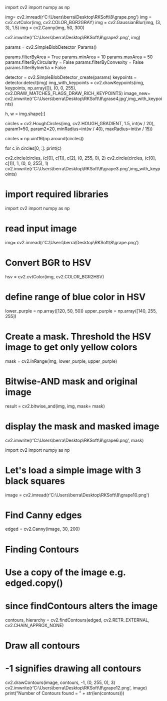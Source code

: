 import cv2
import numpy as np

img= cv2.imread(r'C:\Users\berra\Desktop\RKSoft\8\grape.png')
img = cv2.cvtColor(img, cv2.COLOR_BGR2GRAY)
img = cv2.GaussianBlur(img, (3, 3), 1.5)
img = cv2.Canny(img, 50, 300)

cv2.imwrite(r'C:\Users\berra\Desktop\RKSoft\8\grape2.png', img)



params = cv2.SimpleBlobDetector_Params()

params.filterByArea = True
params.minArea = 10
params.maxArea = 50
params.filterByCircularity = False
params.filterByConvexity = False
params.filterByInertia = False

detector = cv2.SimpleBlobDetector_create(params)
keypoints = detector.detect(img)
img_with_keypoints = cv2.drawKeypoints(img, keypoints, np.array([]), (0, 0, 255), cv2.DRAW_MATCHES_FLAGS_DRAW_RICH_KEYPOINTS)
image_new= cv2.imwrite(r'C:\Users\berra\Desktop\RKSoft\8\grase4.jpg',img_with_keypoints)


h, w = img.shape[:]

circles = cv2.HoughCircles(img, cv2.HOUGH_GRADIENT, 1.5, int(w / 20), param1=50, param2=20, minRadius=int(w / 40),
maxRadius=int(w / 15))

circles = np.uint16(np.around(circles))

for c in circles[0, :]:
    print(c)

cv2.circle(circles, (c[0], c[1]), c[2], (0, 255, 0), 2)
cv2.circle(circles, (c[0], c[1]), 1, (0, 0, 255), 1)
cv2.imwrite(r'C:\Users\berra\Desktop\RKSoft\8\grape3.png',img_with_keypoints)


# import required libraries
import cv2
import numpy as np

# read input image
img= cv2.imread(r'C:\Users\berra\Desktop\RKSoft\8\grape.png')

# Convert BGR to HSV
hsv = cv2.cvtColor(img, cv2.COLOR_BGR2HSV)

# define range of blue color in HSV
lower_purple = np.array([120, 50, 50])
upper_purple = np.array([140, 255, 255])

# Create a mask. Threshold the HSV image to get only yellow colors
mask = cv2.inRange(img, lower_purple, upper_purple)

# Bitwise-AND mask and original image
result = cv2.bitwise_and(img, img, mask= mask)

# display the mask and masked image
cv2.imwrite(r'C:\Users\berra\Desktop\RKSoft\8\grape6.png', mask)


import cv2 
import numpy as np 

# Let's load a simple image with 3 black squares 
image = cv2.imread(r'C:\Users\berra\Desktop\RKSoft\8\grape10.png') 

# Find Canny edges 
edged = cv2.Canny(image, 30, 200) 

# Finding Contours 
# Use a copy of the image e.g. edged.copy() 
# since findContours alters the image 
contours, hierarchy = cv2.findContours(edged, 
    cv2.RETR_EXTERNAL, cv2.CHAIN_APPROX_NONE) 

# Draw all contours 
# -1 signifies drawing all contours 
cv2.drawContours(image, contours, -1, (0, 255, 0), 3) 
cv2.imwrite(r'C:\Users\berra\Desktop\RKSoft\8\grape12.png', image)
print("Number of Contours found = " + str(len(contours))) 
